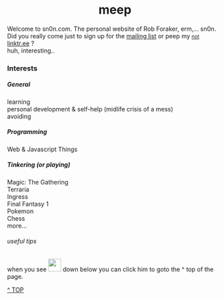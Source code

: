 <center>

# meep

</center>

Welcome to sn0n.com. The personal website of Rob Foraker, erm,... sn0n. \
Did you really come just to sign up for the [mailing list](../mailinglist/) or peep my [<small>not</small> linktr.ee](../linktr.ee) ? \
huh, interesting.. 

### Interests

##### General

learning\
personal development & self-help (midlife crisis of a mess)\
avoiding 

##### Programming

Web & Javascript Things

##### Tinkering (or playing)

Magic: The Gathering\
Terraria\
Ingress\
Final Fantasy 1\
Pokemon\
Chess\
more...

###### useful tips 
when you see 
<img onclick="javascript:location.href='#'" src="../images/puffboy.gif" height="30px" width="30px"> down below you can click him to goto the ^ top of the page.

<a class="topOfPage" href="#top" title="Go to the top of this page">^ TOP</a>
